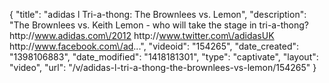 {
    "title": "adidas l Tri-a-thong: The Brownlees vs. Lemon",
    "description": "The Brownlees vs. Keith Lemon - who will take the stage in tri-a-thong? http:\/\/www.adidas.com\/2012 http:\/\/www.twitter.com\/adidasUK http:\/\/www.facebook.com\/ad...",
    "videoid": "154265",
    "date_created": "1398106883",
    "date_modified": "1418181301",
    "type": "captivate",
    "layout": "video",
    "url": "\/v\/adidas-l-tri-a-thong-the-brownlees-vs-lemon\/154265"
}